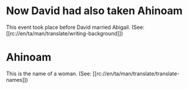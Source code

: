 # Now David had also taken Ahinoam

This event took place before David married Abigail. (See: [[rc://en/ta/man/translate/writing-background]])

# Ahinoam

This is the name of a woman. (See: [[rc://en/ta/man/translate/translate-names]])

